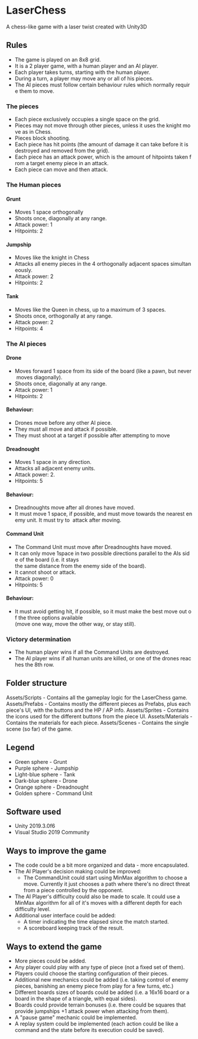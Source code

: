 # LaserChess
A chess-like game with a laser twist created with Unity3D

## Rules

* The game is played on an 8x8 grid. 
* It is a 2 player game, with a human player and an AI player.
* Each player takes turns, starting with the human player.
* During a turn, a player may move any or all of his pieces.
* The AI pieces must follow certain behaviour rules which normally require them to move.

### The pieces

* Each piece exclusively occupies a single space on the grid.
* Pieces may not move through other pieces, unless it uses the knight move as in Chess.
* Pieces block shooting.
* Each piece has hit points (the amount of damage it can take before it is destroyed and removed from the grid).
* Each piece has an attack power, which is the amount of hitpoints taken from a target enemy piece in an attack.
* Each piece can move and then attack.

### The Human pieces

#### Grunt

* Moves 1 space orthogonally
* Shoots once, diagonally at any range.
* Attack power: 1
* Hitpoints: 2

#### Jumpship

* Moves like the knight in Chess
* Attacks all enemy pieces in the 4 orthogonally adjacent spaces simultaneously.
* Attack power: 2
* Hitpoints: 2

#### Tank

* Moves like the Queen in chess, up to a maximum of 3 spaces.
* Shoots once, orthogonally at any range.
* Attack power: 2
* Hitpoints: 4

### The AI pieces

#### Drone

* Moves forward 1 space from its side of the board (like a pawn, but never moves diagonally).
* Shoots once, diagonally at any range.
* Attack power: 1
* Hitpoints: 2

#### Behaviour:

* Drones move before any other AI piece.
* They must all move and attack if possible.
* They must shoot at a target if possible after attempting to move

#### Dreadnought

* Moves 1 space in any direction.
* Attacks all adjacent enemy units.
* Attack power: 2.
* Hitpoints: 5

#### Behaviour:

* Dreadnoughts move after all drones have moved.
* It must move 1 space, if possible, and must move towards the nearest enemy unit. It must try to  attack after moving.

#### Command Unit

* The Command Unit must move after Dreadnoughts have moved.
* It can only move 1space in two possible directions parallel to the AIs side of the board (i.e. it stays  the same distance from the enemy side of the board).
* It cannot shoot or attack.
* Attack power: 0
* Hitpoints: 5

#### Behaviour:

* It must avoid getting hit, if possible, so it must make the best move out of the three options available  (move one way, move the other way, or stay still).

### Victory determination

* The human player wins if all the Command Units are destroyed.
* The AI player wins if all human units are killed, or one of the drones reaches the 8th row.

## Folder structure

Assets/Scripts - Contains all the gameplay logic for the LaserChess game.
Assets/Prefabs - Contains mostly the different pieces as Prefabs, plus each piece's UI, with the buttons and the HP / AP info.
Assets/Sprites - Contains the icons used for the different buttons from the piece UI.
Assets/Materials - Contains the materials for each piece.
Assets/Scenes - Contains the single scene (so far) of the game.

## Legend

* Green sphere - Grunt
* Purple sphere - Jumpship
* Light-blue sphere - Tank
* Dark-blue sphere - Drone
* Orange sphere - Dreadnought
* Golden sphere - Command Unit

## Software used

* Unity 2019.3.0f6
* Visual Studio 2019 Community

## Ways to improve the game

- The code could be a bit more organized and data - more encapsulated.
- The AI Player's decision making could be improved:
  - The CommandUnit could start using MinMax algorithm to choose a move. Currently it just chooses a path where there's no direct threat from a piece controlled by the opponent.
- The AI Player's difficulty could also be made to scale. It could use a MinMax algorithm for all of it's moves with a different depth for each difficulty level.
- Additional user interface could be added:
  - A timer indicating the time elapsed since the match started.
  - A scoreboard keeping track of the result.

## Ways to extend the game

- More pieces could be added.
- Any player could play with any type of piece (not a fixed set of them).
- Players could choose the starting configuration of their pieces.
- Additional new mechanics could be added (i.e. taking control of enemy pieces, banishing an enemy piece from play for a few turns, etc.)
- Different boards sizes of boards could be added (i.e. a 16x16 board or a board in the shape of a triangle, with equal sides).
- Boards could provide terrain bonuses (i.e. there could be squares that provide jumpships +1 attack power when attacking from them).
- A "pause game" mechanic could be implemented.
- A replay system could be implemented (each action could be like a command and the state before its execution could be saved).
